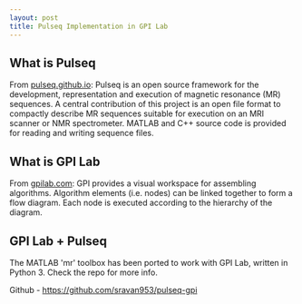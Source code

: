 ```yaml
---
layout: post
title: Pulseq Implementation in GPI Lab
---
```

## What is Pulseq
From [pulseq.github.io](https://github.com/pulseq/pulseq): Pulseq is an open source framework for the development, representation and execution of magnetic resonance (MR) sequences. A central contribution of this project is an open file format to compactly describe MR sequences suitable for execution on an MRI scanner or NMR spectrometer. MATLAB and C++ source code is provided for reading and writing sequence files.

## What is GPI Lab
From [gpilab.com](http://gpilab.com): GPI provides a visual workspace for assembling algorithms. Algorithm elements (i.e. nodes) can be linked together to form a flow diagram. Each node is executed according to the hierarchy of the diagram.

## GPI Lab + Pulseq
The MATLAB 'mr' toolbox has been ported to work with GPI Lab, written in Python 3. Check the repo for more info.

Github - https://github.com/sravan953/pulseq-gpi
